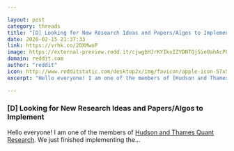 ```yaml
---

layout: post
category: threads
title: "[D] Looking for New Research Ideas and Papers/Algos to Implement"
date: 2020-02-15 21:37:33
link: https://vrhk.co/2OXMwoP
image: https://external-preview.redd.it/cjwgbHJrKYIkxIZYDNTQjSie0ahAcPLOfIPsAVbqgrQ.jpg?width=971&height=508.376963351&auto=webp&s=3604be2dbb4deb5f703701de73098434819bd7ff
domain: reddit.com
author: "reddit"
icon: http://www.redditstatic.com/desktop2x/img/favicon/apple-icon-57x57.png
excerpt: "Hello everyone! I am one of the members of [Hudson and Thames Quant Research](<https://hudsonthames.org/>). We just finished implementing the..."

---
```


### [D] Looking for New Research Ideas and Papers/Algos to Implement

Hello everyone! I am one of the members of [Hudson and Thames Quant Research](<https://hudsonthames.org/>). We just finished implementing the...